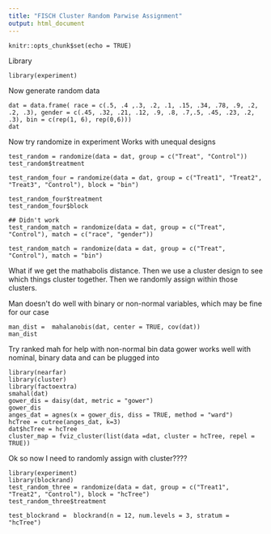 ```yaml
---
title: "FISCH Cluster Random Parwise Assignment"
output: html_document
---
```


```{r setup, include=FALSE}
knitr::opts_chunk$set(echo = TRUE)
```
Library 
```{r}
library(experiment)
```
Now generate random data
```{r}
dat = data.frame( race = c(.5, .4 ,.3, .2, .1, .15, .34, .78, .9, .2, .2, .3), gender = c(.45, .32, .21, .12, .9, .8, .7,.5, .45, .23, .2, .3), bin = c(rep(1, 6), rep(0,6)))
dat
```
Now try randomize in experiment
Works with unequal designs
```{r}
test_random = randomize(data = dat, group = c("Treat", "Control"))
test_random$treatment

test_random_four = randomize(data = dat, group = c("Treat1", "Treat2", "Treat3", "Control"), block = "bin")

test_random_four$treatment
test_random_four$block

## Didn't work
test_random_match = randomize(data = dat, group = c("Treat", "Control"), match = c("race", "gender"))

test_random_match = randomize(data = dat, group = c("Treat", "Control"), match = "bin")
```
What if we get the mathabolis distance.  Then we use a cluster design to see which things cluster together.  Then we randomly assign within those clusters.  

Man doesn't do well with binary or non-normal variables, which may be fine for our case
```{r}
man_dist =  mahalanobis(dat, center = TRUE, cov(dat))
man_dist
```
Try ranked mah for help with non-normal bin data
gower works well with nominal, binary data and can be plugged into 
```{r}
library(nearfar)
library(cluster)
library(factoextra)
smahal(dat)
gower_dis = daisy(dat, metric = "gower")
gower_dis
anges_dat = agnes(x = gower_dis, diss = TRUE, method = "ward")
hcTree = cutree(anges_dat, k=3)
dat$hcTree = hcTree
cluster_map = fviz_cluster(list(data =dat, cluster = hcTree, repel = TRUE))
```
Ok so now I need to randomly assign with cluster????
```{r}
library(experiment)
library(blockrand)
test_random_three = randomize(data = dat, group = c("Treat1", "Treat2", "Control"), block = "hcTree")
test_random_three$treatment

test_blockrand =  blockrand(n = 12, num.levels = 3, stratum = "hcTree")
```








